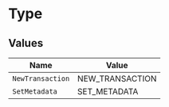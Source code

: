 # Type


## Values

| Name             | Value            |
| ---------------- | ---------------- |
| `NewTransaction` | NEW_TRANSACTION  |
| `SetMetadata`    | SET_METADATA     |
